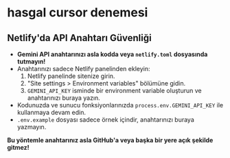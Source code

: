 # hasgal cursor denemesi

## Netlify'da API Anahtarı Güvenliği

- **Gemini API anahtarınızı asla kodda veya `netlify.toml` dosyasında tutmayın!**
- Anahtarınızı sadece Netlify panelinden ekleyin:
  1. Netlify panelinde sitenize girin.
  2. "Site settings > Environment variables" bölümüne gidin.
  3. `GEMINI_API_KEY` isminde bir environment variable oluşturun ve anahtarınızı buraya yazın.
- Kodunuzda ve sunucu fonksiyonlarınızda `process.env.GEMINI_API_KEY` ile kullanmaya devam edin.
- `.env.example` dosyası sadece örnek içindir, anahtarınızı buraya yazmayın.

**Bu yöntemle anahtarınız asla GitHub'a veya başka bir yere açık şekilde gitmez!**
